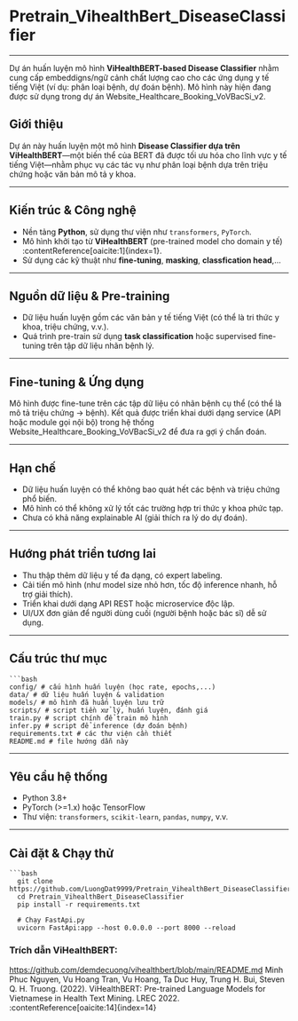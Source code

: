 # Pretrain_VihealthBert_DiseaseClassifier

---

Dự án huấn luyện mô hình **ViHealthBERT-based Disease Classifier** nhằm cung cấp embeddigns/ngữ cảnh chất lượng cao cho các ứng dụng y tế tiếng Việt (ví dụ: phân loại bệnh, dự đoán bệnh). Mô hình này hiện đang được sử dụng trong dự án Website_Healthcare_Booking_VoVBacSi_v2.

## Giới thiệu
Dự án này huấn luyện một mô hình **Disease Classifier dựa trên ViHealthBERT**—một biến thể của BERT đã được tối ưu hóa cho lĩnh vực y tế tiếng Việt—nhằm phục vụ các tác vụ như phân loại bệnh dựa trên triệu chứng hoặc văn bản mô tả y khoa.

---

## Kiến trúc & Công nghệ
- Nền tảng **Python**, sử dụng thư viện như `transformers`, `PyTorch`.
- Mô hình khởi tạo từ **ViHealthBERT** (pre-trained model cho domain y tế) :contentReference[oaicite:1]{index=1}.
- Sử dụng các kỹ thuật như **fine-tuning**, **masking**, **classfication head**,...

---

## Nguồn dữ liệu & Pre-training
- Dữ liệu huấn luyện gồm các văn bản y tế tiếng Việt (có thể là tri thức y khoa, triệu chứng, v.v.).
- Quá trình pre-train sử dụng **task classification** hoặc supervised fine-tuning trên tập dữ liệu nhãn bệnh lý.

---

## Fine-tuning & Ứng dụng
Mô hình được fine-tune trên các tập dữ liệu có nhãn bệnh cụ thể (có thể là mô tả triệu chứng → bệnh). Kết quả được triển khai dưới dạng service (API hoặc module gọi nội bộ) trong hệ thống Website_Healthcare_Booking_VoVBacSi_v2 để đưa ra gợi ý chẩn đoán.

---

## Hạn chế
- Dữ liệu huấn luyện có thể không bao quát hết các bệnh và triệu chứng phổ biến.
- Mô hình có thể không xử lý tốt các trường hợp tri thức y khoa phức tạp.
- Chưa có khả năng explainable AI (giải thích ra lý do dự đoán).
---
## Hướng phát triển tương lai
- Thu thập thêm dữ liệu y tế đa dạng, có expert labeling.
- Cải tiến mô hình (như model size nhỏ hơn, tốc độ inference nhanh, hỗ trợ giải thích).
- Triển khai dưới dạng API REST hoặc microservice độc lập.
- UI/UX đơn giản để người dùng cuối (người bệnh hoặc bác sĩ) dễ sử dụng.

---



## Cấu trúc thư mục
    ```bash
    config/ # cấu hình huấn luyện (học rate, epochs,...)
    data/ # dữ liệu huấn luyện & validation
    models/ # mô hình đã huấn luyện lưu trữ
    scripts/ # script tiền xử lý, huấn luyện, đánh giá
    train.py # script chính để train mô hình
    infer.py # script để inference (dự đoán bệnh)
    requirements.txt # các thư viện cần thiết
    README.md # file hướng dẫn này

---

## Yêu cầu hệ thống
- Python 3.8+  
- PyTorch (>=1.x) hoặc TensorFlow  
- Thư viện: `transformers`, `scikit-learn`, `pandas`, `numpy`, v.v.

---

## Cài đặt & Chạy thử
    ```bash
      git clone https://github.com/LuongDat9999/Pretrain_VihealthBert_DiseaseClassifier.git
      cd Pretrain_VihealthBert_DiseaseClassifier
      pip install -r requirements.txt
      
      # Chạy FastApi.py
      uvicorn FastApi:app --host 0.0.0.0 --port 8000 --reload
      
      

### Trích dẫn ViHealthBERT:
 https://github.com/demdecuong/vihealthbert/blob/main/README.md
 Minh Phuc Nguyen, Vu Hoang Tran, Vu Hoang, Ta Duc Huy, Trung H. Bui, Steven Q. H. Truong. (2022). ViHealthBERT: Pre-trained Language Models for Vietnamese in Health Text Mining. LREC 2022. :contentReference[oaicite:14]{index=14}


